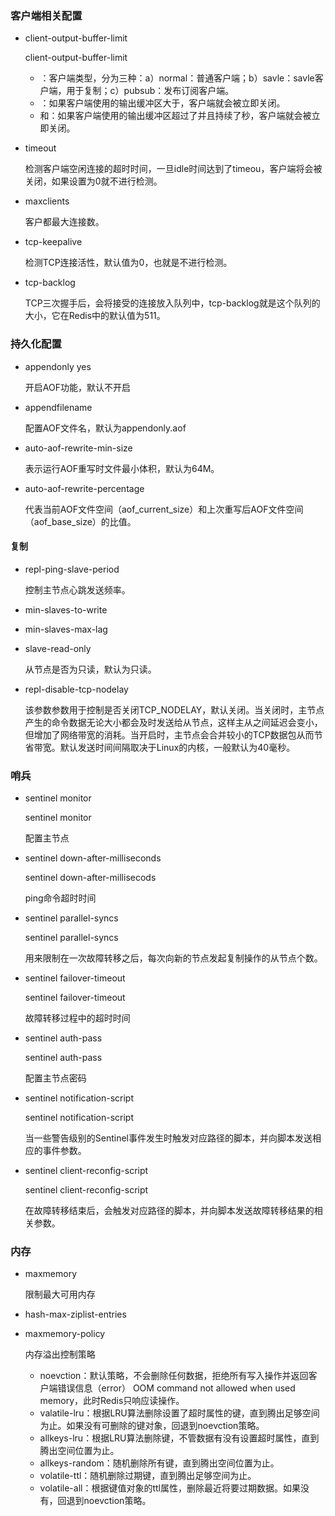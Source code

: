 ### 客户端相关配置

- client-output-buffer-limit

    client-output-buffer-limit <class> <hard limit> <soft limit> <soft seconds>

    - <class>：客户端类型，分为三种：a）normal：普通客户端；b）savle：savle客户端，用于复制；c）pubsub：发布订阅客户端。
    - <hard limit>：如果客户端使用的输出缓冲区大于<hard limit>，客户端就会被立即关闭。
    - <soft limit>和<soft seconds>：如果客户端使用的输出缓冲区超过了<soft limit>并且持续了<soft seconds>秒，客户端就会被立即关闭。

- timeout

    检测客户端空闲连接的超时时间，一旦idle时间达到了timeou，客户端将会被关闭，如果设置为0就不进行检测。

- maxclients

    客户都最大连接数。

- tcp-keepalive

    检测TCP连接活性，默认值为0，也就是不进行检测。

- tcp-backlog

    TCP三次握手后，会将接受的连接放入队列中，tcp-backlog就是这个队列的大小，它在Redis中的默认值为511。

### 持久化配置

- appendonly yes

    开启AOF功能，默认不开启

- appendfilename <filename>

    配置AOF文件名，默认为appendonly.aof

- auto-aof-rewrite-min-size

    表示运行AOF重写时文件最小体积，默认为64M。

- auto-aof-rewrite-percentage

    代表当前AOF文件空间（aof_current_size）和上次重写后AOF文件空间（aof_base_size）的比值。

#### 复制

- repl-ping-slave-period

    控制主节点心跳发送频率。

- min-slaves-to-write

- min-slaves-max-lag

- slave-read-only

    从节点是否为只读，默认为只读。
    
- repl-disable-tcp-nodelay

    该参数参数用于控制是否关闭TCP_NODELAY，默认关闭。当关闭时，主节点产生的命令数据无论大小都会及时发送给从节点，这样主从之间延迟会变小，但增加了网络带宽的消耗。当开启时，主节点会合并较小的TCP数据包从而节省带宽。默认发送时间间隔取决于Linux的内核，一般默认为40毫秒。

### 哨兵

- sentinel monitor

    sentinel monitor <master-name> <ip> <port> <qnorum>

    配置主节点

- sentinel down-after-milliseconds

    sentinel down-after-millisecods <master-name> <times>

    ping命令超时时间

- sentinel parallel-syncs

    sentinel parallel-syncs <master-name> <nums>

    用来限制在一次故障转移之后，每次向新的节点发起复制操作的从节点个数。

- sentinel failover-timeout

    sentinel failover-timeout <master-name> <times>

    故障转移过程中的超时时间

- sentinel auth-pass 

    sentinel auth-pass <master-name> <password>

    配置主节点密码

- sentinel notification-script

    sentinel notification-script <master-name> <script-path>

    当一些警告级别的Sentinel事件发生时触发对应路径的脚本，并向脚本发送相应的事件参数。

- sentinel client-reconfig-script

    sentinel client-reconfig-script <master-name> <script-path>

    在故障转移结束后，会触发对应路径的脚本，并向脚本发送故障转移结果的相关参数。

### 内存

- maxmemory

    限制最大可用内存

- hash-max-ziplist-entries

- maxmemory-policy

    内存溢出控制策略

    - noevction：默认策略，不会删除任何数据，拒绝所有写入操作并返回客户端错误信息（error） OOM command not allowed when used memory，此时Redis只响应读操作。
    - valatile-lru：根据LRU算法删除设置了超时属性的键，直到腾出足够空间为止。如果没有可删除的键对象，回退到noevction策略。
    - allkeys-lru：根据LRU算法删除键，不管数据有没有设置超时属性，直到腾出空间位置为止。
    - allkeys-random：随机删除所有键，直到腾出空间位置为止。
    - volatile-ttl：随机删除过期键，直到腾出足够空间为止。
    - volatile-all：根据键值对象的ttl属性，删除最近将要过期数据。如果没有，回退到noevction策略。